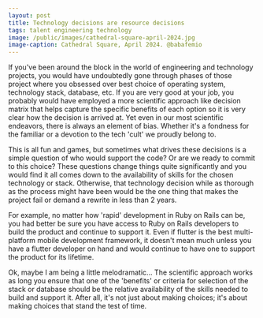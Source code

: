 ```yaml
---
layout: post
title: Technology decisions are resource decisions
tags: talent engineering technology
image: /public/images/cathedral-square-april-2024.jpg
image-caption: Cathedral Square, April 2024. @babafemio
---
```


If you've been around the block in the world of engineering and technology projects, you would have undoubtedly gone through phases of those project where you obsessed over best choice of operating system, technology stack, database, etc. If you are very good at your job, you probably would have employed a more scientific approach like decision matrix that helps capture the specific benefits of each option so it is very clear how the decision is arrived at. Yet even in our most scientific endeavors, there is always an element of bias. Whether it's a fondness for the familiar or a devotion to the tech 'cult' we proudly belong to.

<!--more-->

This is all fun and games, but sometimes what drives these decisions is a simple question of who would support the code? Or are we ready to commit to this choice? These questions change things quite significantly and you would find it all comes down to the availability of skills for the chosen technology or stack. Otherwise, that technology decision while as thorough as the process might have been would be the one thing that makes the project fail or demand a rewrite in less than 2 years.

For example, no matter how 'rapid' development in Ruby on Rails can be, you had better be sure you have access to Ruby on Rails developers to build the product and continue to support it. Even if flutter is the best multi-platform mobile development framework, it doesn't mean much unless you have a flutter developer on hand and would continue to have one to support the product for its lifetime.

Ok, maybe I am being a little melodramatic... The scientific approach works as long you ensure that one of the 'benefits' or criteria for selection of the stack or database should be the relative availability of the skills needed to build and support it. After all, it's not just about making choices; it's about making choices that stand the test of time.